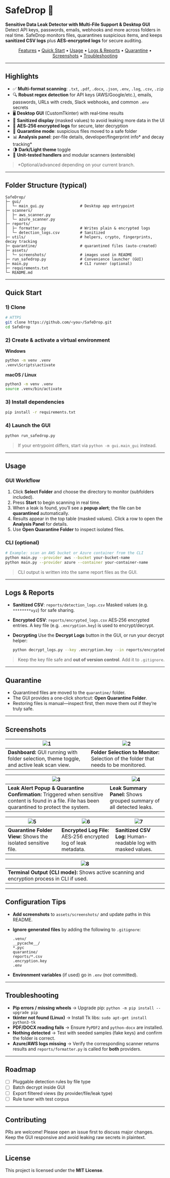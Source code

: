 # SafeDrop 🔐

**Sensitive Data Leak Detector with Multi‑File Support & Desktop GUI**
Detect API keys, passwords, emails, webhooks and more across folders in real time. SafeDrop monitors files, quarantines suspicious items, and keeps **sanitized CSV logs** plus **AES‑encrypted logs** for secure auditing.

<p align="center">
  <a href="#features">Features</a> •
  <a href="#quick-start">Quick Start</a> •
  <a href="#usage">Usage</a> •
  <a href="#logs--reports">Logs & Reports</a> •
  <a href="#quarantine">Quarantine</a> •
  <a href="#screenshots">Screenshots</a> •
  <a href="#troubleshooting">Troubleshooting</a>
</p>

---

## Highlights

* ✅ **Multi‑format scanning**: `.txt`, `.pdf`, `.docx`, `.json`, `.env`, `.log`, `.csv`, `.zip`
* 🔍 **Robust regex detection** for API keys (AWS/Google/etc.), emails, passwords, URLs with creds, Slack webhooks, and common `.env` secrets
* 🖥️ **Desktop GUI** (CustomTkinter) with real‑time results
* 🧼 **Sanitized display** (masked values) to avoid leaking more data in the UI
* 🔐 **AES‑256 encrypted logs** for secure, later decryption
* 🧰 **Quarantine mode**: suspicious files moved to a safe folder
* 📊 **Analysis panel**: per‑file details, developer/fingerprint info\* and decay tracking\*
* 🌗 **Dark/Light theme** toggle
* 🧪 **Unit‑tested handlers** and modular scanners (extensible)

> \*Optional/advanced depending on your current branch.

---

## Folder Structure (typical)

```
SafeDrop/
├─ gui/
│  └─ main_gui.py                # Desktop app entrypoint
├─ scanners/
│  ├─ aws_scanner.py
│  └─ azure_scanner.py
├─ reports/
│  ├─ formatter.py               # Writes plain & encrypted logs
│  └─ detection_logs.csv         # Sanitized
├─ utils/                        # helpers, crypto, fingerprints, decay tracking
├─ quarantine/                   # quarantined files (auto‑created)
├─ assets/
│  └─ screenshots/               # images used in README
├─ run_safedrop.py               # Convenience launcher (GUI)
├─ main.py                       # CLI runner (optional)
├─ requirements.txt
└─ README.md
```

---

## Quick Start

### 1) Clone

```bash
# HTTPS
git clone https://github.com/<you>/SafeDrop.git
cd SafeDrop
```

### 2) Create & activate a virtual environment

**Windows**

```bash
python -m venv .venv
.venv\Scripts\activate
```

**macOS / Linux**

```bash
python3 -m venv .venv
source .venv/bin/activate
```

### 3) Install dependencies

```bash
pip install -r requirements.txt
```

### 4) Launch the GUI

```bash
python run_safedrop.py
```

> If your entrypoint differs, start via `python -m gui.main_gui` instead.

---

## Usage

### GUI Workflow

1. Click **Select Folder** and choose the directory to monitor (subfolders included).
2. Press **Start** to begin scanning in real time.
3. When a leak is found, you’ll see a **popup alert**; the file can be **quarantined** automatically.
4. Results appear in the top table (masked values). Click a row to open the **Analysis Panel** for details.
5. Use **Open Quarantine Folder** to inspect isolated files.

### CLI (optional)

```bash
# Example: scan an AWS bucket or Azure container from the CLI
python main.py --provider aws --bucket your-bucket-name
python main.py --provider azure --container your-container-name
```

> CLI output is written into the same report files as the GUI.

---

## Logs & Reports

* **Sanitized CSV**: `reports/detection_logs.csv`
  Masked values (e.g. `********xyz`) for safe sharing.

* **Encrypted CSV**: `reports/encrypted_logs.csv`
  AES‑256 encrypted entries. A key file (e.g. `.encryption.key`) is used to encrypt/decrypt.

* **Decrypting**
  Use the **Decrypt Logs** button in the GUI, or run your decrypt helper:

  ```bash
  python decrypt_logs.py --key .encryption.key --in reports/encrypted_logs.csv --out reports/decrypted_logs.csv
  ```

> Keep the key file safe and **out of version control**. Add it to `.gitignore`.

---

## Quarantine

* Quarantined files are moved to the `quarantine/` folder.
* The GUI provides a one‑click shortcut: **Open Quarantine Folder**.
* Restoring files is manual—inspect first, then move them out if they’re truly safe.

---

## Screenshots

| ![1](./screenshots/1.png)                                                                  | ![2](./screenshots/2.png)                                            |
| ------------------------------------------------------------------------------------------ | -------------------------------------------------------------------- |
| **Dashboard:** GUI running with folder selection, theme toggle, and active leak scan view. | **Folder Selection to Monitor:** Selection of the folder that needs to be monitored. |

| ![3](./screenshots/3.png)                                                  | ![4](./screenshots/4.png)                                                     |
| -------------------------------------------------------------------------- | ----------------------------------------------------------------------------- |
| **Leak Alert Popup & Quarantine Confirmation:** Triggered when sensitive content is found in a file. File has been quarantined to protect the system. | **Leak Summary Panel:** Shows grouped summary of all detected leaks. |

| ![5](./screenshots/5.png)                                      | ![6](./screenshots/6.png)                                       | ![7](./screenshots/7.png)                                     |
| -------------------------------------------------------------- | --------------------------------------------------------------- | ------------------------------------------------------------- |
| **Quarantine Folder View:** Shows the isolated sensitive file. | **Encrypted Log File:** AES‑256 encrypted log of leak metadata. | **Sanitized CSV Log:** Human-readable log with masked values. |

| ![8](./screenshots/8.png)                                                                    |
| -------------------------------------------------------------------------------------------- |
| **Terminal Output (CLI mode):** Shows active scanning and encryption process in CLI if used. |

---

## Configuration Tips

* **Add screenshots** to `assets/screenshots/` and update paths in this README.
* **Ignore generated files** by adding the following to `.gitignore`:

  ```
  .venv/
  __pycache__/
  *.pyc
  quarantine/
  reports/*.csv
  .encryption.key
  .env
  ```
* **Environment variables** (if used) go in `.env` (not committed).

---

## Troubleshooting

* **Pip errors / missing wheels** → Upgrade pip: `python -m pip install --upgrade pip`
* **tkinter not found (Linux)** → Install Tk libs: `sudo apt-get install python3-tk`
* **PDF/DOCX reading fails** → Ensure `PyPDF2` and `python-docx` are installed.
* **Nothing detected** → Test with seeded samples (fake keys) and confirm the folder is correct.
* **Azure/AWS logs missing** → Verify the corresponding scanner returns results and `reports/formatter.py` is called for **both** providers.

---

## Roadmap

* [ ] Pluggable detection rules by file type
* [ ] Batch decrypt inside GUI
* [ ] Export filtered views (by provider/file/leak type)
* [ ] Rule tuner with test corpus

---

## Contributing

PRs are welcome! Please open an issue first to discuss major changes. Keep the GUI responsive and avoid leaking raw secrets in plaintext.

---

## License

This project is licensed under the **MIT License**.
